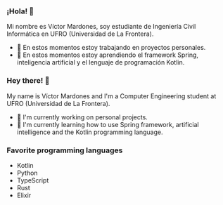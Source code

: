 ### ¡Hola! 👋

Mi nombre es Víctor Mardones, soy estudiante de Ingeniería Civil Informática en UFRO (Universidad de La Frontera).

- 🔭 En estos momentos estoy trabajando en proyectos personales.
- 🌱 En estos momentos estoy aprendiendo el framework Spring, inteligencia artificial y el lenguaje de programación Kotlin.

### Hey there! 👋

My name is Víctor Mardones and I'm a Computer Engineering student at UFRO (Universidad de La Frontera).

- 🔭 I'm currently working on personal projects.
- 🌱 I'm currently learning how to use Spring framework, artificial intelligence and the Kotlin programming language.

### Favorite programming languages

- Kotlin
- Python
- TypeScript
- Rust
- Elixir

<!--
**VictorMardones/VictorMardones** is a ✨ _special_ ✨ repository because its `README.md` (this file) appears on your GitHub profile.

Here are some ideas to get you started:

- 🔭 I’m currently working on ...
- 🌱 I’m currently learning ...
- 👯 I’m looking to collaborate on ...
- 🤔 I’m looking for help with ...
- 💬 Ask me about ...
- 📫 How to reach me: ...
- 😄 Pronouns: ...
- ⚡ Fun fact: ...
-->
